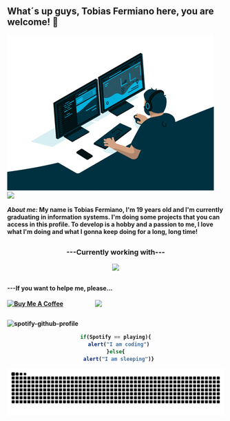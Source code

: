 <h2>What´s up guys, Tobias Fermiano here, you are welcome! 🖖</h2>

<img src="Gif.gif" alt="Looping">

<div align="left">
  <img src="https://github-profile-trophy.vercel.app/?username=Tobias-Fermiano&column=6&rank=A,B,C,SSS,SS,S,AAA,AA">
</div>

<b>
  <p>
    <i>About me:</i>
      My name is Tobias Fermiano, I'm 19 years old and I'm currently graduating in information systems. 
      I'm doing some projects that you can access in this profile. To develop is a hobby and a passion to me, I love what I'm doing and what I gonna keep doing for a long, long time!
  </p>
<b/>
  
##

<b><h3 align="center" style>---Currently working with---</h3></b>
<p align="center">
  <a href="https://skillicons.dev">
    <img src="https://skillicons.dev/icons?i=html,css,java,eclipse,figma,vscode,dbeaver">
  </a>
</p>

##

<div> 
  <h4>---If you want to helpe me, please...</h4>
    <a href="https://www.buymeacoffee.com/tobiasfermx" target="_blank"><img src="https://cdn.buymeacoffee.com/buttons/v2/default-red.png" alt="Buy Me A Coffee" width="150"></a>
    <img src="https://raw.githubusercontent.com/MicaelliMedeiros/micaellimedeiros/master/image/computer-illustration.png" width="300px" align="right">
</div>
    
##

![spotify-github-profile](https://spotify-github-profile.vercel.app/api/view.svg?uid=21oz6ckox3pv7rlnyr6my5tzi&redirect=true][https://spotify-github-profile.vercel.app/api/view.svg?uid=21oz6ckox3pv7rlnyr6my5tzi&cover_image=true&theme=novatorem&show_offline=true&background_color=121212&interchange=true&bar_color=53b14f&bar_color_cover=false)

<div align="center">

```javascript
if(Spotify == playing){
  alert("I am coding")
}else{
  alert("I am sleeping")}
```

![Snake animation](https://github.com/Tobias-Fermiano/Tobias-Fermiano/blob/output/github-contribution-grid-snake.svg) 
</div>
